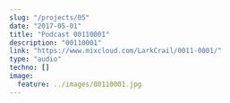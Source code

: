 ```yaml
---
slug: "/projects/05"
date: "2017-05-01"
title: "Podcast 00110001"
description: "00110001"
link: "https://www.mixcloud.com/LarkCrail/0011-0001/"
type: "audio"
techno: []
image:
  feature: ../images/00110001.jpg
---
```

